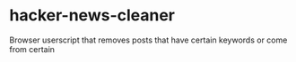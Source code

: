 # hacker-news-cleaner
Browser userscript that removes posts that have certain keywords or come from certain 
